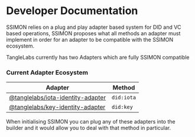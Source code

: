 # Developer Documentation

SSIMON relies on a plug and play adapter based system for DID and VC based operations, SSIMON proposes what all methods an adapter must implement in order for an adapter to be compatible with the SSIMON ecosystem.

TangleLabs currently has two Adapters which are fully SSIMON compatible

### Current Adapter Ecosystem

| Adapter                                                                                              | Method     |
| ---------------------------------------------------------------------------------------------------- | ---------- |
| [@tanglelabs/iota-identity-adapter](https://www.npmjs.com/package/@tanglelabs/iota-identity-adapter) | `did:iota` |
| [@tanglelabs/key-identity-adapter](https://www.npmjs.com/package/@tanglelabs/key-identity-adapter)   | `did:key`  |

When initialising SSIMON you can plug any of these adapters into the builder and it would allow you to deal with that method in particular.
